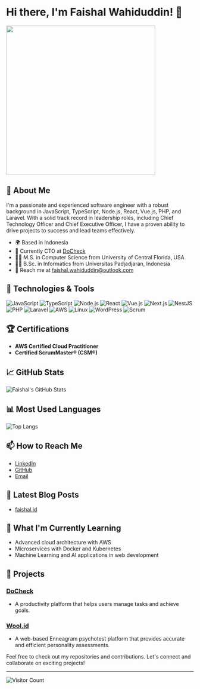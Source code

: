 # Hi there, I'm Faishal Wahiduddin! 👋
<img src="https://github.com/faishalwahiduddin/faishalwahiduddin/assets/15316893/e27d994c-d891-4206-bb9a-0f90b341ab73=250x" width="400">

## 🚀 About Me

I'm a passionate and experienced software engineer with a robust background in JavaScript, TypeScript, Node.js, React, Vue.js, PHP, and Laravel. With a solid track record in leadership roles, including Chief Technology Officer and Chief Executive Officer, I have a proven ability to drive projects to success and lead teams effectively.

- 🌍 Based in Indonesia
- 🏢 Currently CTO at [DoCheck](https://docheck.id/en/)
- 🧑‍🎓 M.S. in Computer Science from University of Central Florida, USA
- 🧑‍🎓 B.Sc. in Informatics from Universitas Padjadjaran, Indonesia
- 📧 Reach me at [faishal.wahiduddin@outlook.com](mailto:faishal.wahiduddin@outlook.com)

## 🔧 Technologies & Tools

![JavaScript](https://img.shields.io/badge/-JavaScript-333333?style=flat&logo=javascript)
![TypeScript](https://img.shields.io/badge/-TypeScript-333333?style=flat&logo=typescript)
![Node.js](https://img.shields.io/badge/-Node.js-333333?style=flat&logo=node.js)
![React](https://img.shields.io/badge/-React-333333?style=flat&logo=react)
![Vue.js](https://img.shields.io/badge/-Vue.js-333333?style=flat&logo=vue.js)
![Next.js](https://img.shields.io/badge/-Next.js-333333?style=flat&logo=next.js)
![NestJS](https://img.shields.io/badge/-NestJS-333333?style=flat&logo=nestjs)
![PHP](https://img.shields.io/badge/-PHP-333333?style=flat&logo=php)
![Laravel](https://img.shields.io/badge/-Laravel-333333?style=flat&logo=laravel)
![AWS](https://img.shields.io/badge/-AWS-333333?style=flat&logo=amazon-aws)
![Linux](https://img.shields.io/badge/-Linux-333333?style=flat&logo=linux)
![WordPress](https://img.shields.io/badge/-WordPress-333333?style=flat&logo=wordpress)
![Scrum](https://img.shields.io/badge/-Scrum-333333?style=flat&logo=scrumalliance)

## 🏆 Certifications

- **AWS Certified Cloud Practitioner**
- **Certified ScrumMaster® (CSM®)**

## 📈 GitHub Stats

![Faishal's GitHub Stats](https://github-readme-stats.vercel.app/api?username=faishalwahiduddin&show_icons=true&theme=radical)

## 📊 Most Used Languages

![Top Langs](https://github-readme-stats.vercel.app/api/top-langs/?username=faishalwahiduddin&layout=compact&theme=radical)

## 📫 How to Reach Me

- [LinkedIn](https://linkedin.com/in/faishalwahiduddin)
- [GitHub](https://github.com/faishalwahiduddin)
- [Email](mailto:faishal.wahiduddin@outlook.com)

## 📝 Latest Blog Posts

<!-- BLOG-POST-LIST:START -->
- [faishal.id](https://faishal.id)
<!-- BLOG-POST-LIST:END -->

## 🌱 What I'm Currently Learning

- Advanced cloud architecture with AWS
- Microservices with Docker and Kubernetes
- Machine Learning and AI applications in web development

## 💼 Projects

### [DoCheck](https://docheck.id/en/)
- A productivity platform that helps users manage tasks and achieve goals.

### [Wool.id](https://wool.id/id/)
- A web-based Enneagram psychotest platform that provides accurate and efficient personality assessments.

Feel free to check out my repositories and contributions. Let's connect and collaborate on exciting projects!

---

![Visitor Count](https://komarev.com/ghpvc/?username=faishalwahiduddin&color=blue)
